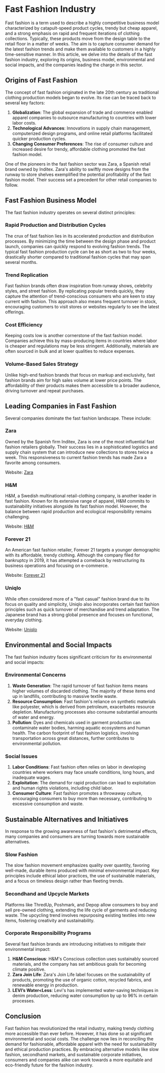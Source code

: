 # Fast Fashion Industry

Fast fashion is a term used to describe a highly competitive business model characterized by catapult-speed product cycles, trendy but cheap apparel, and a strong emphasis on rapid and frequent iterations of clothing collections. Typically, these products move from the design table to the retail floor in a matter of weeks. The aim is to capture consumer demand for the latest fashion trends and make them available to customers in a highly time-sensitive manner. In this article, we delve into the details of the fast fashion industry, exploring its origins, business model, environmental and social impacts, and the companies leading the charge in this sector.

## Origins of Fast Fashion

The concept of fast fashion originated in the late 20th century as traditional clothing production models began to evolve. Its rise can be traced back to several key factors:

1. **Globalization**: The global expansion of trade and commerce enabled apparel companies to outsource manufacturing to countries with lower labor costs.
2. **Technological Advances**: Innovations in supply chain management, computerized design programs, and online retail platforms facilitated quicker production cycles.
3. **Changing Consumer Preferences**: The rise of consumer culture and increased desire for trendy, affordable clothing promoted the fast fashion model.

One of the pioneers in the fast fashion sector was Zara, a Spanish retail brand owned by Inditex. Zara's ability to swiftly move designs from the runway to store shelves exemplified the potential profitability of the fast fashion model. Their success set a precedent for other retail companies to follow.

## Fast Fashion Business Model

The fast fashion industry operates on several distinct principles:

### Rapid Production and Distribution Cycles

The crux of fast fashion lies in its accelerated production and distribution processes. By minimizing the time between the design phase and product launch, companies can quickly respond to evolving fashion trends. The typical fast fashion production cycle can be as short as two to four weeks, drastically shorter compared to traditional fashion cycles that may span several months.

### Trend Replication

Fast fashion brands often draw inspiration from runway shows, celebrity styles, and street fashion. By replicating popular trends quickly, they capture the attention of trend-conscious consumers who are keen to stay current with fashion. This approach also means frequent turnover in stock, encouraging customers to visit stores or websites regularly to see the latest offerings.

### Cost Efficiency

Keeping costs low is another cornerstone of the fast fashion model. Companies achieve this by mass-producing items in countries where labor is cheaper and regulations may be less stringent. Additionally, materials are often sourced in bulk and at lower qualities to reduce expenses.

### Volume-Based Sales Strategy

Unlike high-end fashion brands that focus on markup and exclusivity, fast fashion brands aim for high sales volume at lower price points. The affordability of their products makes them accessible to a broader audience, driving turnover and repeat purchases.

## Leading Companies in Fast Fashion

Several companies dominate the fast fashion landscape. These include:

### Zara

Owned by the Spanish firm Inditex, Zara is one of the most influential fast fashion retailers globally. Their success lies in a sophisticated logistics and supply chain system that can introduce new collections to stores twice a week. This responsiveness to current fashion trends has made Zara a favorite among consumers.

Website: [Zara](https://www.zara.com)

### H&M

H&M, a Swedish multinational retail-clothing company, is another leader in fast fashion. Known for its extensive range of apparel, H&M commits to sustainability initiatives alongside its fast fashion model. However, the balance between rapid production and ecological responsibility remains challenging.

Website: [H&M](https://www.hm.com)

### Forever 21

An American fast fashion retailer, Forever 21 targets a younger demographic with its affordable, trendy clothing. Although the company filed for bankruptcy in 2019, it has attempted a comeback by restructuring its business operations and focusing on e-commerce.

Website: [Forever 21](https://www.forever21.com)

### Uniqlo

While often considered more of a "fast casual" fashion brand due to its focus on quality and simplicity, Uniqlo also incorporates certain fast fashion principles such as quick turnover of merchandise and trend adaptation. The Japanese brand has a strong global presence and focuses on functional, everyday clothing.

Website: [Uniqlo](https://www.uniqlo.com)

## Environmental and Social Impacts

The fast fashion industry faces significant criticism for its environmental and social impacts:

### Environmental Concerns

1. **Waste Generation**: The rapid turnover of fast fashion items means higher volumes of discarded clothing. The majority of these items end up in landfills, contributing to massive textile waste.
2. **Resource Consumption**: Fast fashion's reliance on synthetic materials like polyester, which is derived from petroleum, exacerbates resource depletion. Manufacturing processes also consume substantial amounts of water and energy.
3. **Pollution**: Dyes and chemicals used in garment production can contaminate water bodies, harming aquatic ecosystems and human health. The carbon footprint of fast fashion logistics, involving transportation across great distances, further contributes to environmental pollution.

### Social Issues

1. **Labor Conditions**: Fast fashion often relies on labor in developing countries where workers may face unsafe conditions, long hours, and inadequate wages.
2. **Exploitation**: The demand for rapid production can lead to exploitation and human rights violations, including child labor.
3. **Consumer Culture**: Fast fashion promotes a throwaway culture, encouraging consumers to buy more than necessary, contributing to excessive consumption and waste.

## Sustainable Alternatives and Initiatives

In response to the growing awareness of fast fashion's detrimental effects, many companies and consumers are turning towards more sustainable alternatives.

### Slow Fashion

The slow fashion movement emphasizes quality over quantity, favoring well-made, durable items produced with minimal environmental impact. Key principles include ethical labor practices, the use of sustainable materials, and a focus on timeless design rather than fleeting trends.

### Secondhand and Upcycle Markets

Platforms like ThredUp, Poshmark, and Depop allow consumers to buy and sell pre-owned clothing, extending the life cycle of garments and reducing waste. The upcycling trend involves repurposing existing textiles into new items, fostering creativity and sustainability.

### Corporate Responsibility Programs

Several fast fashion brands are introducing initiatives to mitigate their environmental impact:
1. **H&M Conscious**: H&M's Conscious collection uses sustainably sourced materials, and the company has set ambitious goals for becoming climate positive.
2. **Zara Join Life**: Zara's Join Life label focuses on the sustainability of products, promoting the use of organic cotton, recycled fabrics, and renewable energy in production.
3. **LEVI’s Water<Less**: Levi's has implemented water-saving techniques in denim production, reducing water consumption by up to 96% in certain processes.

## Conclusion

Fast fashion has revolutionized the retail industry, making trendy clothing more accessible than ever before. However, it has done so at significant environmental and social costs. The challenge now lies in reconciling the demand for fashionable, affordable apparel with the need for sustainability and ethical production practices. By embracing alternative models like slow fashion, secondhand markets, and sustainable corporate initiatives, consumers and companies alike can work towards a more equitable and eco-friendly future for the fashion industry.